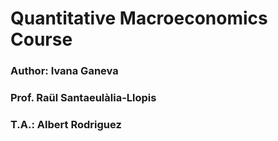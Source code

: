 # Quantitative Macroeconomics Course

### Author: Ivana Ganeva

### Prof. Raül Santaeulàlia-Llopis
### T.A.: Albert Rodriguez

